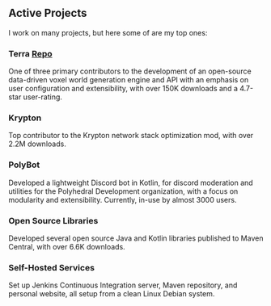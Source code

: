 ## Active Projects

I work on many projects, but here some of are my top ones:

### Terra <a class="project-repo-button btn btn-outline-light" rel="noreferrer" target="_blank" href="https://github.com/PolyhedralDev/Terra"> <i class="fab fa-github"></i> Repo </a>

One of three primary contributors to the development of an open-source data-driven voxel world generation engine and API with an emphasis on
user configuration and extensibility, with over 150K downloads and a 4.7-star user-rating.

### Krypton

Top contributor to the Krypton network stack optimization mod, with over 2.2M downloads.

### PolyBot

Developed a lightweight Discord bot in Kotlin, for discord moderation and utilities for the Polyhedral Development organization, with a
focus on modularity and extensibility. Currently, in-use by almost 3000 users.

### Open Source Libraries

Developed several open source Java and Kotlin libraries published to Maven Central, with over
<span class="slight-emph">6.6K downloads</span>.

### Self-Hosted Services

Set up Jenkins Continuous Integration server, Maven repository, and personal website, all setup from a clean Linux Debian system.
